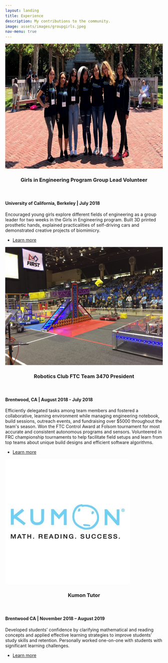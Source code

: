 ```yaml
---
layout: landing
title: Experience
description: My contributions to the community.
image: assets/images/groupgirls.jpeg
nav-menu: true
---
```



<!-- Main -->
<div id="main">

<!-- Two -->
<section id="two" class="spotlights">
	<section>
		<a href="http://girlsinengineering.berkeley.edu/" class="image">
			<img src="assets/images/groupgirls.jpeg" alt="" data-position="center center" height = "400"/>
		</a>
		<div class="content">
			<div class="inner">
				<header class="major">
					<h3>Girls in Engineering Program Group Lead Volunteer</h3>
				</header>
				<h4>University of California, Berkeley | July 2018</h4>
				<p>Encouraged young girls explore different fields of engineering as a group leader for two weeks in the Girls in Engineering program. Built 3D printed prosthetic hands, explained practicalities of self-driving cars and demonstrated creative projects of biomimicry.</p>
				<ul class="actions">
					<li><a href="http://girlsinengineering.berkeley.edu/" class="button">Learn more</a></li>
				</ul>
			</div>
		</div>
	</section>
	<section>
		<a href="https://www.firstinspires.org/robotics/ftc" class="image">
			<img src="assets/images/frc.JPG" alt="" data-position="top center" />
		</a>
		<div class="content">
			<div class="inner">
				<header class="major">
					<h3>Robotics Club FTC Team 3470 President</h3>
				</header>
				<h4>Brentwood, CA | August 2018 - July 2018</h4>
				<p>Efficiently delegated tasks among team members and fostered a collaborative, learning environment while managing engineering notebook, build sessions, outreach events, and fundraising over $5000 throughout the team's season. Won the FTC Control Award at Folsom tournament for most accurate and consistent autonomous programs and sensors. Volunteered in FRC championship tournaments to help facilitate field setups and learn from top teams about unique build designs and efficient software algorithms.</p>
				<ul class="actions">
					<li><a href="https://www.firstinspires.org/robotics/ftc" class="button">Learn more</a></li>
				</ul>
			</div>
		</div>
	</section>
	<section>
		<a href="https://www.kumon.com/" class="image">
			<img src="assets/images/kumonlogo2.jpg" alt="" data-position="25% 25%" height = "400"/>
		</a>
		<div class="content">
			<div class="inner">
				<header class="major">
					<h3>Kumon Tutor</h3>
				</header>
				<h4>Brentwood CA | November 2018 – August 2019</h4>
				<p>Developed students’ confidence by clarifying mathematical and reading concepts and applied effective learning strategies to improve students’ study skills and retention. Personally worked one-on-one with students with significant learning challenges.</p>
				<ul class="actions">
					<li><a href="https://www.kumon.com/" class="button">Learn more</a></li>
				</ul>
			</div>
		</div>
	</section>
</section>

</div>
